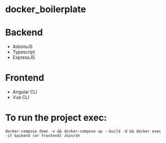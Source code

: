 # docker_boilerplate

# Backend 
* AdonisJS
* Typescript
* ExpressJS

# Frontend 
* Angular CLI
* Vue CLI

# To run the project exec:
```
docker-compose down -v && docker-compose up --build -d && docker exec -it backend (or frontend) /bin/sh
```


